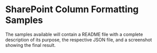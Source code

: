# SharePoint Column Formatting Samples
The samples available will contain a README file with a complete description of its purpose, the respective JSON file, and a screenshot showing the final result.
